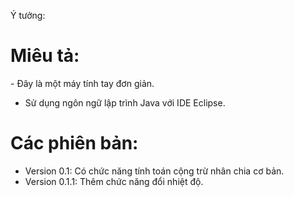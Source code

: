 
Ý tưởng:
<h1>Miêu tả: </h1>
- Đây là một máy tính tay đơn giản. 

- Sử dụng ngôn ngữ lập trình Java với IDE Eclipse.

<h1>Các phiên bản: </h1>

- Version 0.1: Có chức năng tính toán cộng trừ nhân chia cơ bản. 
- Version 0.1.1: Thêm chức năng đổi nhiệt độ.

